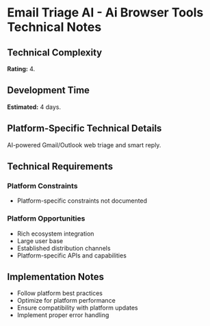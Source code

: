 # Email Triage AI - Ai Browser Tools Technical Notes

## Technical Complexity
**Rating:** 4.

## Development Time
**Estimated:** 4 days.

## Platform-Specific Technical Details
AI-powered Gmail/Outlook web triage and smart reply.

## Technical Requirements

### Platform Constraints
- Platform-specific constraints not documented

### Platform Opportunities
- Rich ecosystem integration
- Large user base
- Established distribution channels
- Platform-specific APIs and capabilities

## Implementation Notes
- Follow platform best practices
- Optimize for platform performance
- Ensure compatibility with platform updates
- Implement proper error handling
